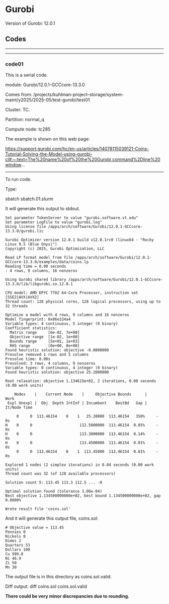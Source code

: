 # Gurobi

Version of Gurobi:  12.0.1

## Codes


------------------------------------------
------------------------------------------
### code01

This is a serial code.

module:  Gurobi/12.0.1-GCCcore-13.3.0

Comes from:  /projects/kuhlman-project-storage/system-maint/y2025/2025-05/test-gurobi/test01

Cluster:  TC.

Partition:  normal_q

Compute node:  tc285

The example is shown on this web page:

https://support.gurobi.com/hc/en-us/articles/14078115039121-Coins-Tutorial-Solving-the-Model-using-gurobi-cl#:~:text=The%20name%20of%20the%20Gurobi,command%2Dline%20window...


----------------------
To run code.

Type:

sbatch sbatch.01.slurm


It will generate this output to stdout.

```
Set parameter TokenServer to value "gurobi.software.vt.edu"
Set parameter LogFile to value "gurobi.log"
Using license file /apps/arch/software/Gurobi/12.0.1-GCCcore-13.3.0/gurobi.lic

Gurobi Optimizer version 12.0.1 build v12.0.1rc0 (linux64 - "Rocky Linux 9.5 (Blue Onyx)")
Copyright (c) 2025, Gurobi Optimization, LLC

Read LP format model from file /apps/arch/software/Gurobi/12.0.1-GCCcore-13.3.0/examples/data/coins.lp
Reading time = 0.00 seconds
: 4 rows, 9 columns, 16 nonzeros

Using Gurobi shared library /apps/arch/software/Gurobi/12.0.1-GCCcore-13.3.0/lib/libgurobi.so.12.0.1

CPU model: AMD EPYC 7702 64-Core Processor, instruction set [SSE2|AVX|AVX2]
Thread count: 128 physical cores, 128 logical processors, using up to 32 threads

Optimize a model with 4 rows, 9 columns and 16 nonzeros
Model fingerprint: 0x06e334a4
Variable types: 4 continuous, 5 integer (0 binary)
Coefficient statistics:
  Matrix range     [6e-02, 7e+00]
  Objective range  [1e-02, 1e+00]
  Bounds range     [5e+01, 1e+03]
  RHS range        [0e+00, 0e+00]
Found heuristic solution: objective -0.0000000
Presolve removed 1 rows and 5 columns
Presolve time: 0.00s
Presolved: 3 rows, 4 columns, 9 nonzeros
Variable types: 0 continuous, 4 integer (0 binary)
Found heuristic solution: objective 25.2000000

Root relaxation: objective 1.134615e+02, 2 iterations, 0.00 seconds (0.00 work units)

    Nodes    |    Current Node    |     Objective Bounds      |     Work
 Expl Unexpl |  Obj  Depth IntInf | Incumbent    BestBd   Gap | It/Node Time

     0     0  113.46154    0    1   25.20000  113.46154   350%     -    0s
H    0     0                     112.5000000  113.46154  0.85%     -    0s
H    0     0                     113.3000000  113.46154  0.14%     -    0s
H    0     0                     113.4500000  113.46154  0.01%     -    0s
     0     0  113.46154    0    1  113.45000  113.46154  0.01%     -    0s

Explored 1 nodes (2 simplex iterations) in 0.04 seconds (0.00 work units)
Thread count was 32 (of 128 available processors)

Solution count 5: 113.45 113.3 112.5 ... -0

Optimal solution found (tolerance 1.00e-04)
Best objective 1.134500000000e+02, best bound 1.134500000000e+02, gap 0.0000%

Wrote result file 'coins.sol'
```

And it will generate this output file, coins.sol:

```
# Objective value = 113.45
Pennies 0
Nickels 0
Dimes 2
Quarters 53
Dollars 100
Cu 999.8
Ni 46.9
Zi 50
Mn 30
```

The output file is in this directory as coins.sol.valid.


Diff output:  diff coins.sol   coins.sol.valid

**There could be very minor discrepancies due to rounding.**


